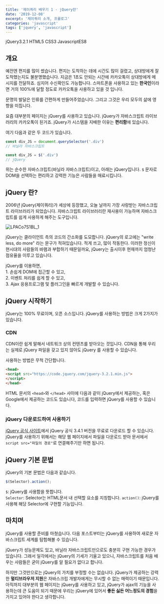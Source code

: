 ```yaml
---
title: '제이쿼리 배우기 1 - jQuery란'
date: '2019-12-08'
excerpt: '제이쿼리 소개, 프롤로그'
categories: 'javascript'
tags: ['jquery', 'javascript']
---
```


<!-- Post ID : LPACo7S1BL -->

<!--Language Button HTML -->
<span><a class="jQuery"><i class="fab fa-ravelry"></i> jQuery</a><a class="jQueryVer">3.2.1</a></span>  <span><a class="HTML"><i class="fab fa-html5"></i> HTML</a><a class="HTMLVer">5</a></span>  <span><a class="CSS"><i class="fab fa-css3-alt"></i> CSS</a><a class="CSSVer">3</a></span>  <span><a class="Javascript"><i class="fab fa-js-square"></i> Javascript</a><a class="Javascriptver">ES8</a></span>
<!--Language Button HTML -->

## 개요
예전엔 편지를 많이 썼습니다. 편지는 도착하는 데에 시간도 많이 걸렸고, 상대방에게 잘 도착했는지도 불분명했습니다. 지금은 1초도 안되는 시간에 카카오톡이 상대방에게 메시지를 전달하죠. 심지어 수신확인도 가능합니다. 스마트폰을 사용하고 있는 **한국인**이라면 거의 100%에 달할 정도로 카카오톡을 사용하고 있을 것 입니다.

문명의 발달은 인류를 간편하게 만들어주었습니다. 그리고 그것은 우리 모두의 삶에 영향을 미칩니다.

요즘 대부분의 페이지는 jQuery를 사용하고 있습니다. jQuery가 자바스크립트 라이브러리의 카카오톡이 된거죠. jQuery가 시스템을 지배한 이유는 **편리함**에 있습니다. 

여기 다음과 같은 두 코드가 있습니다.
~~~javascript
const div_JS = document.querySelector('.div')
// 바닐라 자바스크립트

const div_JS = $('.div')
// jQuery
~~~
위는 순수한 자바스크립트(바닐라 자바스크립트)이고, 아래는 jQuery입니다. `$` 문자로 DOM을 선택하는 편리하고 강력한 기능은 사람들을 매료시킵니다.

## jQuery 란?
2006년 jQuery(제이쿼리)가 세상에 등장했고, 오늘 날까지 가장 사랑받는 자바스크립트 라이브러리가 되었습니다. 자바스크립트 라이브러리란 재사용이 가능하며 자바스크립트를 쉽게 사용하게 해주는 도구입니다. 

![LPACo7S1BL_1](/assets/images/post/Javascript/LPACo7S1BL_1.jpg)

jQuery는 클라이언트 측의 코드의 간소화를 도모합니다. jQuery의 로고에는 "write less, do more" 라는 문구가 적혀있습니다. 적게 쓰고, 많이 작동한다. 이러한 정신이 현시대의 사람들의 바램과 부합하기 때문일까요, jQuery는 출시이후 현재까지 엄청난 점유율을 이루고 있습니다.

jQuery를 이용하면, <br>
1\. 손쉽게 DOM에 접근할 수 있고,<br>
2\. 이벤트 처리를 쉽게 할 수 있고,<br>
3\. Ajax 응용프로그램 및 플러그인을 빠르게 개발할 수 있습니다.

## jQuery 시작하기
jQuery는 100% 무료이며, 오픈 소스입니다. jQuery를 사용하는 방법은 크게 2가지가 있습니다.

### CDN
CDN이란 쉽게 말해서 네트워크 상의 컨텐츠를 받아오는 것입니다. CDN을 통해 우리는 실제로 jQuery 파일을 갖고 있지 않아도 jQuery 를 사용할 수 있습니다.

사용하는 방법은 무척 간단합니다.
~~~html
<head>
<script src="https://code.jquery.com/jquery-3.2.1.min.js">
</script>
</head>
~~~

HTML 문서의 `<head>`와 `</head>` 사이에 다음과 같이 jQuery에서 제공하는, 혹은 Google에서 제공하는 코드도 있습니다, 코드를 입력하면 jQuery를 사용할 수 있습니다.

### jQuery 다운로드하여 사용하기

[jQuery 공식 사이트](https://jquery.com/)에서 jQuery 공식 3.4.1 버전을 무료로 다운로드 할 수 있습니다. jQuery를 사용하기 위해서는 해당 웹 페이지에서 파일을 다운로드 받아 문서에서 `script src="파일의 경로"`로 연결해주기만 하면 됩니다. 

## jQuery 기본 문법

jQuery의 기본 문법은 다음과 같습니다.
~~~javascript
$(Selector).action();
~~~
`$`: jQuery를 사용함을 뜻합니다.<br>
`Selector`: Selector는 HTML문서 내 선택할 요소를 지칭합니다.
`action()`: jQuery를 사용해 해당 Selector에 구현할 기능입니다.

## 마치며
jQuery를 사용할 준비를 마쳤습니다. 다음 포스트부터는 jQuery를 사용하여 새로운 자바스크립트 세계를 탐험해볼 수 있습니다.

jQuery가 성능문제도 있고, 바닐라 자바스크립트만으로도 충분히 구현 가능한 경우가 있습니다. 그래서 일각에서는 jQuery의 기세가 기울고 있으니, 자바스크립트를 처음 배우는 사람들은 굳이 jQuery를 알 필요가 없다고 합니다. 

하지만 그것만으로는 jQuery의 가치를 부정할 수는 없습니다. jQuery가 제공하는 강력한 **멀티브라우저 지원**은 자바스크립 개발자에게는 무시할 수 없는 매력이기 때문입니다. 아직까지 대부분의 웹 페이지는 jQuery를 사용하고 있고, jQuery가 ajax의 기능을 사용하는데 큰 도움이 되기 때문에 우리는 jQuery에 있어서 **좋든 싫든 어느정도의 경험**을 가지고 있어야 한다고 생각합니다.
<!-- Main content-->

<!-- Main content-->
